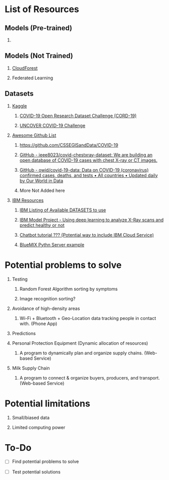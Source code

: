# List of Resources

## Models (Pre-trained)

1.  



## Models (Not Trained)

1. [CloudForest](https://github.com/ryanbressler/CloudForest)

2. Federated Learning

## Datasets

1. [Kaggle](https://www.kaggle.com/datasets?search=covid+19)
   
   1. [COVID-19 Open Research Dataset Challenge (CORD-19) ](https://www.kaggle.com/allen-institute-for-ai/CORD-19-research-challenge)
   
   2. [UNCOVER COVID-19 Challenge ](https://www.kaggle.com/roche-data-science-coalition/uncover)

2. [Awesome Github List](https://github.com/soroushchehresa/awesome-coronavirus)
   
   1. https://github.com/CSSEGISandData/COVID-19
   
   2. [GitHub - ieee8023/covid-chestxray-dataset: We are building an open database of COVID-19 cases with chest X-ray or CT images.](https://github.com/ieee8023/covid-chestxray-dataset)
   
   3. [GitHub - owid/covid-19-data: Data on COVID-19 (coronavirus) confirmed cases, deaths, and tests • All countries • Updated daily by Our World in Data](https://github.com/owid/covid-19-data)
   
   4. More Not Added here

3. [IBM Resources](https://developer.ibm.com/callforcode/get-started/covid-19/)
   
   1. [IBM Listing of Available DATASETS to use](https://developer.ibm.com/callforcode/blogs/useful-data-sets-for-call-for-code-2020/)
   
   2. [IBM Model Project - Using deep learning to analyze X-Ray scans and predict healthy or not](https://developer.ibm.com/articles/using-deep-learning-to-take-on-covid-19/)
   
   3. [Chatbot tutorial ??? (Potential way to include IBM Cloud Service)](https://developer.ibm.com/callforcode/get-started/covid-19/crisis-communication/)
   
   4. [BlueMIX Pythn Server example](https://www.ibm.com/blogs/cloud-computing/2014/08/18/getting-started-python-ibm-bluemix/)

# Potential problems to solve

1. Testing
   
   1. Random Forest Algorithm sorting by symptoms
   
   2. Image recognition sorting?

2. Avoidance of high-density areas
   
   1. Wi-Fi + Bluetooth + Geo-Location data tracking people in contact with. (Phone App)

3. Predictions

4. Personal Protection Equipment (Dynamic allocation of resources)
   
   1. A program to dynamically plan and organize supply chains. (Web-based Service)

5. Milk Supply Chain
   
   1. A program to connect & organize buyers, producers, and transport. (Web-based Service)

# Potential limitations

1. Small/biased data

2. Limited computing power

# To-Do

- [ ] Find potential problems to solve

- [ ] Test potential solutions
